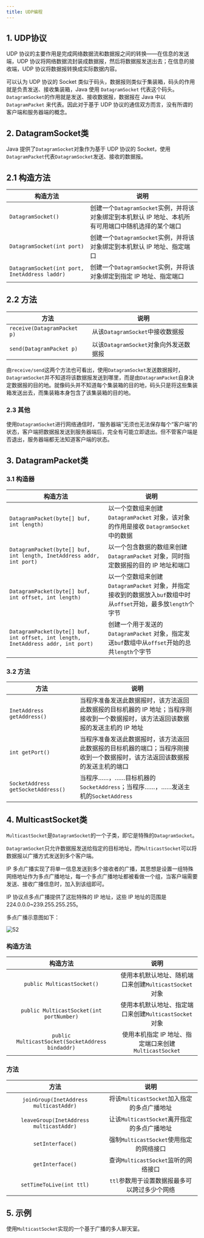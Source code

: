```yaml
---
title: UDP编程
---
```


## 1. UDP协议

UDP 协议的主要作用是完成网络数据流和数据报之间的转换——在信息的发送端，UDP 协议将网络数据流封装成数据报，然后将数据报发送出去；在信息的接收端，UDP 协议将数据报转换成实际数据内容。

可以认为 UDP 协议的 Socket 类似于码头，数据报则类似于集装箱，码头的作用就是负责发送、接收集装箱，Java 使用 `DatagramSocket` 代表这个码头。`DatagramSocket`的作用就是发送、接收数据报，数据报在 Java 中以 `DatagramPacket` 来代表。因此对于基于 UDP 协议的通信双方而言，没有所谓的客户端和服务器端的概念。

## 2. DatagramSocket类

Java 提供了`DatagramSocket`对象作为基于 UDP 协议的 Socket，使用`DatagramPacket`代表`DatagramSocket`发送、接收的数据报。

## 2.1 构造方法

| 构造方法                                      | 说明                                                         |
| --------------------------------------------- | ------------------------------------------------------------ |
| `DatagramSocket()`                            | 创建一个`DatagramSocket`实例，并将该对象绑定到本机默认 IP 地址、本机所有可用端口中随机选择的某个端口 |
| `DatagramSocket(int port)`                    | 创建一个`DatagramSocket`实例，并将该对象绑定到本机默认 IP 地址、指定端口 |
| `DatagramSocket(int port, InetAddress laddr)` | 创建一个`DatagramSocket`实例，并将该对象绑定到指定 IP 地址、指定端口 |

## 2.2 方法

| 方法                        | 说明                                   |
| --------------------------- | -------------------------------------- |
| `receive(DatagramPacket p)` | 从该`DatagramSocket`中接收数据报       |
| `send(DatagramPacket p)`    | 以该`DatagramSocket`对象向外发送数据报 |

由`receive/send`这两个方法也可看出，使用`DatagramSocket`发送数据报时，`DatagramSocket`并不知道将该数据报发送到哪里，而是由`DatagramPacket`自身决定数据报的目的地。就像码头并不知道每个集装箱的目的地，码头只是将这些集装箱发送出去，而集装箱本身包含了该集装箱的目的地。

### 2.3 其他

使用`DatagramSocket`进行网络通信时，“服务器端”无须也无法保存每个“客户端”的状态，客户端把数据报发送到服务器端后，完全有可能立即退出。但不管客户端是否退出，服务器端都无法知道客户端的状态。

## 3. DatagramPacket类

### 3.1 构造器

| 构造方法                                                     | 说明                                                         |
| ------------------------------------------------------------ | ------------------------------------------------------------ |
| `DatagramPacket(byte[] buf, int length)`                     | 以一个空数组来创建  `DatagramPacket` 对象，该对象的作用是接收  `DatagramSocket`中的数据 |
| `DatagramPacket(byte[] buf, int length, InetAddress addr, int port)` | 以一个包含数据的数组来创建  `DatagramPacket` 对象，同时指定数据报的目的 IP 地址和端口 |
| `DatagramPacket(byte[] buf, int offset, int length)`         | 以一个空数组来创建  `DatagramPacket` 对象，并指定接收到的数据放入`buf`数组中时从`offset`开始，最多放`length`个字节 |
| `DatagramPacket(byte[] buf, int offset, int length, InetAddress addr, int port)` | 创建一个用于发送的  `DatagramPacket` 对象，指定发送`buf`数组中从`offset`开始的总共`length`个字节 |

### 3.2 方法

| 方法                               | 说明                                                         |
| ---------------------------------- | ------------------------------------------------------------ |
| `InetAddress getAddress()`         | 当程序准备发送此数据报时，该方法返回此数据报的目标机器的 IP 地址；当程序刚接收到一个数据报时，该方法返回该数据报的发送主机的 IP 地址 |
| `int getPort()`                    | 当程序准备发送此数据报时，该方法返回此数据报的目标机器的端口；当程序刚接收到一个数据报时，该方法返回该数据报的发送主机的端口 |
| `SocketAddress getSocketAddress()` | 当程序……，……目标机器的`SocketAddress`；当程序……，……发送主机的`SocketAddress` |

## 4. MulticastSocket类

`MulticastSocket`是`DatagramSocket`的一个子类，即它是特殊的`DatagramSocket`。

`DatagramSocket`只允许数据报发送给指定的目标地址，而`MulticastSocket`可以将数据报以广播方式发送到多个客户端。

IP 多点广播实现了将单一信息发送到多个接收者的广播，其思想是设置一组特殊网络地址作为多点广播地址，每一个多点广播地址都被看做一个组，当客户端需要发送、接收广播信息时，加入到该组即可。

IP 协议点多点广播提供了这批特殊的 IP 地址，这些 IP 地址的范围是 224.0.0.0~239.255.255.255。

多点广播示意图如下：

![52](https://figure-bed.chua-n.com/Java/52.png)

### 构造方法

|                     构造方法                     |                         说明                          |
| :----------------------------------------------: | :---------------------------------------------------: |
|            `public MulticastSocket()`            | 使用本机默认地址、随机端口来创建`MulticastSocket`对象 |
|     `public MulticastSocket(int portNumber)`     | 使用本机默认地址、指定端口来创建`MulticastSocket`对象 |
| `public MulticastSocket(SocketAddress bindaddr)` | 使用本机指定 IP 地址、指定端口来创建`MulticastSocket` |

### 方法

|                  方法                   |                     说明                      |
| :-------------------------------------: | :-------------------------------------------: |
| `joinGroup(InetAddress multicastAddr)`  |  将该`MulticastSocket`加入指定的多点广播地址  |
| `leaveGroup(InetAddress multicastAddr)` |  让该`MulticastSocket`离开指定的多点广播地址  |
|            `setInterface()`             |    强制`MulticastSocket`使用指定的网络接口    |
|            `getInterface()`             |      查询`MulticastSocket`监听的网络接口      |
|        `setTimeToLive(int ttl)`         | `ttl`参数用于设置数据报最多可以跨过多少个网络 |

## 5. 示例

使用`MulticastSocket`实现的一个基于广播的多人聊天室。

